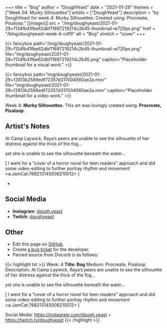 +++
title =       "Bog"
author =      "DoughYeast"
date =        "2021-01-29"
themes =      ["Week 04: Murky Silhouettes"]
artists =     ["DoughYeast"]
description = "by DoughYeast for week 4: Murky Silhouettes. Created using: Procreate, Pixaloop."
[[images]]
      src = "/img/doughyeast/2021-01-29+f134fb41fbe62dbf11697219214c2b45-thumbnail-w720px.png"
      href = "/blog/doughyeast-week-4-cdf9"
      alt = "Bog"
      stretch = "cover"
+++


{{< fancybox path="/img/doughyeast/2021-01-29+f134fb41fbe62dbf11697219214c2b45-thumbnail-w720px.png" file="img/doughyeast/2021-01-29+f134fb41fbe62dbf11697219214c2b45.png" caption="Placeholder thumbnail for a visual work." >}}

{{< fancybox path="img/doughyeast/2021-01-29+f2813b2589edf72357d317004560ae2a.mov" file="img/doughyeast/2021-01-29+f2813b2589edf72357d317004560ae2a.mov" caption="Placeholder thumbnail for a video work." >}}


Week 4: **Murky Silhouettes**. This art was lovingly created using: **Procreate, Pixaloop**.

## Artist's Notes

At Camp Laywick, Raya’s peers are unable to see the silhouette of her distress against the thick of the fog...

yet she is unable to see the silhouette beneath the water...

[ I went for a “cover of a horror novel for teen readers” approach and did some video-editing to further portray rhythm and movement <a:JamCat:768213145008210012> ]

+

## Social Media

- **Instagram**: <a href='https://instagram.com/dough.yeast' target='_blank'>dough.yeast</a>
- **Twitch**: <a href='https://twitch.tv/doughyeast' target='_blank'>doughyeast</a>

## Other

- Edit this page on [GitHub](https://github.com/teaminkling/web-refresh/edit/main/content/blog/doughyeast-week-4-cdf9.md).
- Create [a bug ticket](https://github.com/teaminkling/web-refresh/issues/new?assignees=&labels=bug&template=problem-report.md&title=) for the developer.
- Parsed source from Discord is as follows:

{{< highlight txt >}}
Week: 4
**Title: Bog**
Medium: Procreate, Pixaloop
Description: At Camp Laywick, Raya’s peers are unable to see the silhouette of her distress against the thick of the fog...

yet *she* is unable to see the silhouette beneath the water...

[ I went for a “cover of a horror novel for teen readers” approach and did some video-editing to further portray rhythm and movement <a:JamCat:768213145008210012> ]

Social Media: https://instagram.com/dough.yeast + https://twitch.tv/doughyeast
{{< /highlight >}}